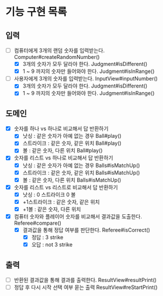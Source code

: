 # 기능 구현 목록

## 입력
- [ ] 컴퓨터에게 3개의 랜덤 숫자를 입력받는다.  Computer#createRandomNumber()
  - [x] 3개의 숫자가 모두 달라야 한다.  Judgment#isDifferent()
  - [x] 1 ~ 9 까지의 숫자만 들어와야 한다.  Judgment#isInRange()
- [ ] 사용자에게 3개의 숫자를 입력받는다.  InputView#inputNumber()
  - [x] 3개의 숫자가 모두 달라야 한다.  Judgment#isDifferent()
  - [x] 1 ~ 9 까지의 숫자만 들어와야 한다.  Judgment#isInRange()
  
## 도메인
- [x] 숫자를 하나 vs 하나로 비교해서 답 반환하기
  - [x] 낫싱 : 같은 숫자가 아예 없는 경우  Ball#play()
  - [x] 스트라이크 : 같은 숫자, 같은 위치  Ball#play()
  - [x] 볼 : 같은 숫자, 다른 위치  Ball#play()
- [x] 숫자를 리스트 vs 하나로 비교해서 답 반환하기
  - [x] 낫싱 : 같은 숫자가 아예 없는 경우  Balls#isMatchUp()
  - [x] 스트라이크 : 같은 숫자, 같은 위치  Balls#isMatchUp()
  - [x] 볼 : 같은 숫자, 다른 위치  Balls#isMatchUp()
- [x] 숫자를 리스트 vs 리스트로 비교해서 답 반환하기
  - [x] 낫싱 : 0 스트라이크 0 볼  
  - [x] +1스트라이크 : 같은 숫자, 같은 위치  
  - [x] +1볼 : 같은 숫자, 다른 위치  
- [x] 컴퓨터 숫자와 플레이어 숫자를 비교해서 결과값을 도출한다.  Referee#compare()
  - [x] 결과값을 통해 정답 여부를 판단한다.  Referee#isCorrect()
    - [x] 정답 : 3 strike  
    - [x] 오답 : not 3 strike

## 출력
- [ ] 반환된 결과값을 통해 결과를 출력한다.  ResultView#resultPrint()
- [ ] 정답 후 다시 시작 선택 여부 묻는 출력  ResultView#reStartPrint()